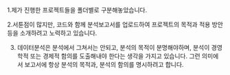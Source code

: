 1.제가 진행한 프로젝트들을 폴더별로 구분해놓았습니다.

2.서툰점이 많지만, 코드와 함께 분석보고서를 업로드하여 프로젝트의 목적과 적용 방안 등을 소개하려고 노력하고 있습니다.

3. 데이터분석은 분석에서 그쳐서는 안되고, 분석의 목적이 분명해야하며, 분석이 경영학적 또는 경제적 함의를 도출해내야 한다는 생각을 가지고 있습니다. 그런 의미에서 보고서에 항상 분석의 목적과, 분석의 함의를 명시하려고 합니다.
